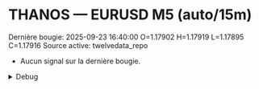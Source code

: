 # THANOS — EURUSD M5 (auto/15m)
Dernière bougie: 2025-09-23 16:40:00  O=1.17902  H=1.17919  L=1.17895  C=1.17916
Source active: twelvedata_repo

- Aucun signal sur la dernière bougie.

<details><summary>Debug</summary>

- TD_API_KEY manquant.

</details>